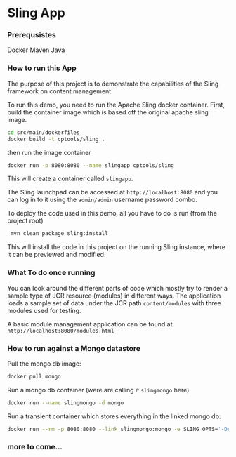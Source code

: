 # Sling App

### Prerequsistes
Docker
Maven
Java

### How to run this App

The purpose of this project is to demonstrate the capabilities of the Sling framework
on content management.

To run this demo, you need to run the Apache Sling docker container. First, build the
container image which is based off the original apache sling image.

```sh
cd src/main/dockerfiles
docker build -t cptools/sling . 
```

then run the image container

```sh
docker run -p 8080:8080 --name slingapp cptools/sling 
```

This will create a container called `slingapp`.

The Sling launchpad can be accessed at `http://localhost:8080` and you can log in to
it using the `admin/admin` username password combo.

To deploy the code used in this demo, all you have to do is run (from the project root)

```sh
 mvn clean package sling:install
```

This will install the code in this project on the running Sling instance, where it can
be previewed and modified.

### What To do once running

You can look around the different parts of code which mostly try to render a sample type of 
JCR resource (modules) in different ways. The application loads a sample set of data under the 
JCR path `content/modules` with three modules used for testing.

A basic module management application can be found at `http://localhost:8080/modules.html`


### How to run against a Mongo datastore

Pull the mongo db image:
```sh
docker pull mongo
```

Run a mongo db container (were are calling it `slingmongo` here)
```sh
docker run --name slingmongo -d mongo
```

Run a transient container which stores everything in the linked mongo db:
```sh
docker run --rm -p 8080:8080 --link slingmongo:mongo -e SLING_OPTS='-Dsling.run.modes=oak_mongo -Doak.mongo.uri=mongodb://mongo:27017' cptools/sling
```

### more to come...